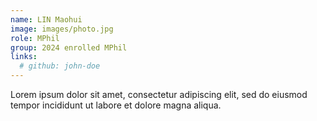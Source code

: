 ```yaml
---
name: LIN Maohui
image: images/photo.jpg
role: MPhil
group: 2024 enrolled MPhil
links:
  # github: john-doe
---
```


Lorem ipsum dolor sit amet, consectetur adipiscing elit, sed do eiusmod tempor incididunt ut labore et dolore magna aliqua.
